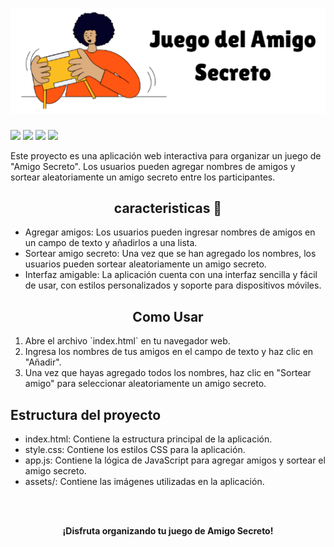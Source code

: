 <div align="center">
  <h1 align="center">
    <a href="">
      <img src="assets/logotipo.png" alt="Amigo secreto">
    </a>
  </h1>
</div>

<div>
   <p align="left">
   <img src="https://img.shields.io/badge/STATUS-EN%20DESAROLLO-green">
   <img src="https://img.shields.io/badge/html-orange?style=flat&label=Desarrollado&labelColor=black">
   <img src= "https://img.shields.io/badge/css-blue?style=flat&label=Desarrollado&labelColor=black">
   <img src= "https://img.shields.io/badge/Javascript-yellow?style=flat&label=Desarrollado&labelColor=black">
   </p>
</div>

<div>

<p>Este proyecto es una aplicación web interactiva para organizar un juego de "Amigo Secreto". Los usuarios pueden agregar nombres de amigos y sortear aleatoriamente un amigo secreto entre los participantes.</p>

<h2 align="center">caracteristicas 🚀</h2>

<ul>
<li>Agregar amigos: Los usuarios pueden ingresar nombres de amigos en un campo de texto y añadirlos a una lista.</li>

<li>Sortear amigo secreto: Una vez que se han agregado los nombres, los usuarios pueden sortear aleatoriamente un amigo secreto.</li>

<li>Interfaz amigable: La aplicación cuenta con una interfaz sencilla y fácil de usar, con estilos personalizados y soporte para dispositivos móviles.</li>

</ul>

<h2 align= "center">Como Usar</h2>
<ol>
<li>Abre el archivo `index.html` en tu navegador web.</li>
<li>Ingresa los nombres de tus amigos en el campo de texto y haz clic en "Añadir".</li>
<li>Una vez que hayas agregado todos los nombres, haz clic en "Sortear amigo" para seleccionar aleatoriamente un amigo secreto.</li>
</ol>

<h2>Estructura del proyecto</h2>

<ul>
<li>index.html: Contiene la estructura principal de la aplicación.</li>
<li>style.css: Contiene los estilos CSS para la aplicación.</li>
<li>app.js: Contiene la lógica de JavaScript para agregar amigos y sortear el amigo secreto.</li>
<li>assets/: Contiene las imágenes utilizadas en la aplicación.</li>
</ul>
</br>
</br>
<p align= "center"><b>¡Disfruta organizando tu juego de Amigo Secreto!</b></p>

</div>

